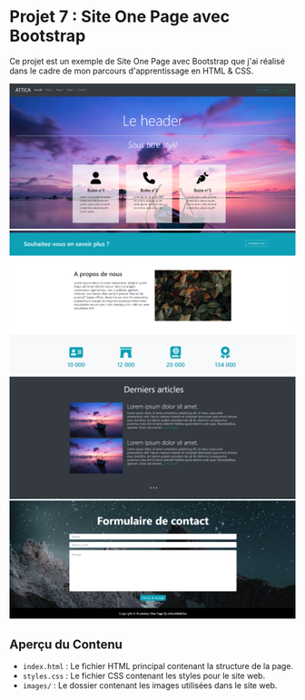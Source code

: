 # Projet 7 : Site One Page avec Bootstrap

Ce projet est un exemple de Site One Page avec Bootstrap que j'ai réalisé dans le cadre de mon parcours d'apprentissage en HTML & CSS.

![Aperçu ](./images/forReadMe.png)
![Aperçu ](./images/forReadMe1.png)
![Aperçu ](./images/forReadMe2.png)
![Aperçu](./images/forReadMe3.png)

## Aperçu du Contenu

- `index.html` : Le fichier HTML principal contenant la structure de la page.
- `styles.css` : Le fichier CSS contenant les styles pour le site web.
- `images/` : Le dossier contenant les images utilisées dans le site web.
